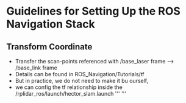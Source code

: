 # Guidelines for Setting Up the ROS Navigation Stack 

## Transform Coordinate 
- Transfer the scan-points referenced with /base_laser frame --> /base_link frame
- Details can be found in ROS_Navigation/Tutorials/tf
- But in practice, we do not need to make it bu ourself, 
- we can config the tf relationship inside the /rplidar_ros/launch/hector_slam.launch
'''
  <node pkg="tf" type="static_transform_publisher" name="base_to_laser_broadcaster" args="0 0 0.2 0 0 0 /base_link /laser 100"/>
'''



